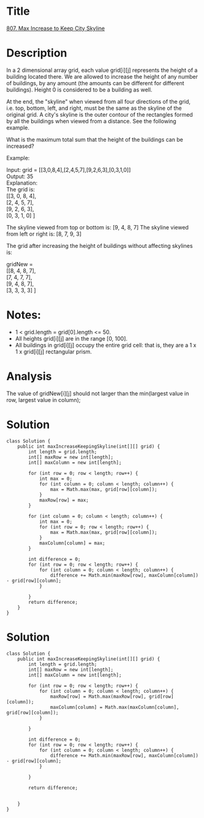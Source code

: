 # Title
[807. Max Increase to Keep City Skyline](https://leetcode.com/problems/max-increase-to-keep-city-skyline/)

# Description
In a 2 dimensional array grid, each value grid[i][j] represents the height of a building located there. We are allowed to increase the height of any number of buildings, by any amount (the amounts can be different for different buildings). Height 0 is considered to be a building as well. 

At the end, the "skyline" when viewed from all four directions of the grid, i.e. top, bottom, left, and right, must be the same as the skyline of the original grid. A city's skyline is the outer contour of the rectangles formed by all the buildings when viewed from a distance. See the following example.

What is the maximum total sum that the height of the buildings can be increased?

Example:
  
  Input: grid = [[3,0,8,4],[2,4,5,7],[9,2,6,3],[0,3,1,0]]  
  Output: 35  
  Explanation:   
  The grid is:    
[[3, 0, 8, 4],   
 [2, 4, 5, 7],  
 [9, 2, 6, 3],  
 [0, 3, 1, 0] ]

  The skyline viewed from top or bottom is: [9, 4, 8, 7]
  The skyline viewed from left or right is: [8, 7, 9, 3]

  The grid after increasing the height of buildings without affecting skylines is:

  gridNew =  
    [[8, 4, 8, 7],  
     [7, 4, 7, 7],  
     [9, 4, 8, 7],  
     [3, 3, 3, 3] ] 

# Notes:

* 1 < grid.length = grid[0].length <= 50.
* All heights grid[i][j] are in the range [0, 100].
* All buildings in grid[i][j] occupy the entire grid cell: that is, they are a 1 x 1 x grid[i][j] rectangular prism.

# Analysis
The value of gridNew[i][j] should not larger than the min(largest value in row, largest value in column);

# Solution
    class Solution {
        public int maxIncreaseKeepingSkyline(int[][] grid) {
            int length = grid.length;
            int[] maxRow = new int[length];
            int[] maxColumn = new int[length];

            for (int row = 0; row < length; row++) {
                int max = 0;
                for (int column = 0; column < length; column++) {
                    max = Math.max(max, grid[row][column]);
                }
                maxRow[row] = max;
            }

            for (int column = 0; column < length; column++) {
                int max = 0;
                for (int row = 0; row < length; row++) {
                    max = Math.max(max, grid[row][column]);
                }
                maxColumn[column] = max;
            }

            int difference = 0;
            for (int row = 0; row < length; row++) {
                for (int column = 0; column < length; column++) {
                    difference += Math.min(maxRow[row], maxColumn[column]) - grid[row][column];
                }

            }
            return difference;
        }
    }
    
# Solution
    class Solution {
        public int maxIncreaseKeepingSkyline(int[][] grid) {
            int length = grid.length;
            int[] maxRow = new int[length];
            int[] maxColumn = new int[length];

            for (int row = 0; row < length; row++) {
                for (int column = 0; column < length; column++) {
                    maxRow[row] = Math.max(maxRow[row], grid[row][column]);
                    maxColumn[column] = Math.max(maxColumn[column], grid[row][column]);
                }

            }

            int difference = 0;
            for (int row = 0; row < length; row++) {
                for (int column = 0; column < length; column++) {
                    difference += Math.min(maxRow[row], maxColumn[column]) - grid[row][column];
                }

            }

            return difference;


        }
    }
